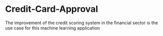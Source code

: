 # Credit-Card-Approval
The improvement of the credit scoring system in the financial sector is the use case for this machine  learning application
